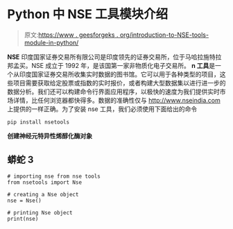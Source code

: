 # Python 中 NSE 工具模块介绍

> 原文:[https://www . geesforgeks . org/introduction-to-NSE-tools-module-in-python/](https://www.geeksforgeeks.org/introduction-to-nse-tools-module-in-python/)

**NSE** 印度国家证券交易所有限公司是印度领先的证券交易所，位于马哈拉施特拉邦孟买。NSE 成立于 1992 年，是该国第一家非物质化电子交易所。
**n 工具**是一个从印度国家证券交易所收集实时数据的图书馆。它可以用于各种类型的项目，这些项目需要获取给定股票或指数的实时报价，或者构建大型数据集以进行进一步的数据分析。我们还可以构建命令行界面应用程序，以极快的速度为我们提供实时市场详情，比任何浏览器都快得多。数据的准确性仅与 http://www.nseindia.com
上提供的一样正确。为了安装 nse 工具，我们必须使用下面给出的命令

```
pip install nsetools
```

**创建神经元特异性烯醇化酶对象**

## 蟒蛇 3

```
# importing nse from nse tools
from nsetools import Nse

# creating a Nse object
nse = Nse()

# printing Nse object
print(nse)
```